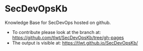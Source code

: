 # SecDevOpsKb
Knowledge Base for SecDevOps hosted on github. 

* To contribute please look at the branch at: https://github.com/tlwt/SecDevOpsKb/tree/gh-pages
* The output is visible at: https://tlwt.github.io/SecDevOpsKb/
